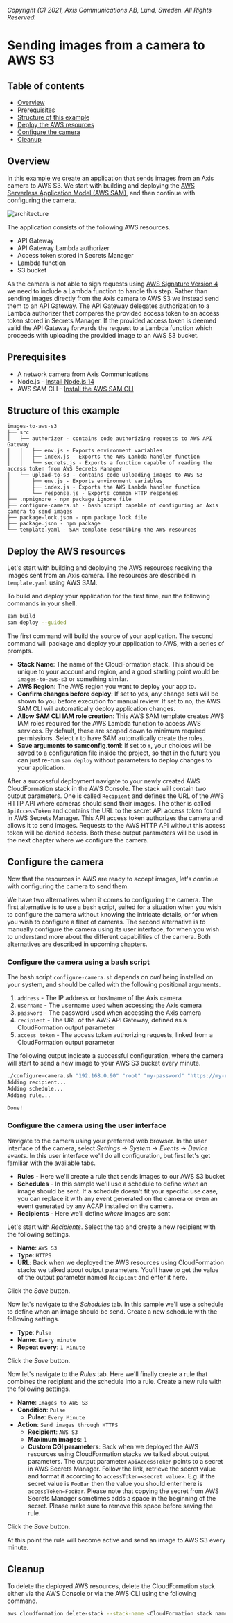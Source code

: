 *Copyright (C) 2021, Axis Communications AB, Lund, Sweden. All Rights Reserved.*

# Sending images from a camera to AWS S3

## Table of contents

- [Overview](#overview)
- [Prerequisites](#prerequisites)
- [Structure of this example](#structure-of-this-example)
- [Deploy the AWS resources](#deploy-the-aws-resources)
- [Configure the camera](#configure-the-camera)
- [Cleanup](#cleanup)

## Overview

In this example we create an application that sends images from an Axis camera to AWS S3. We start with building and deploying the [AWS Serverless Application Model (AWS SAM)](https://docs.aws.amazon.com/serverless-application-model/latest/developerguide/what-is-sam.html), and then continue with configuring the camera.

![architecture](./assets/architecture.png)

The application consists of the following AWS resources.

- API Gateway
- API Gateway Lambda authorizer
- Access token stored in Secrets Manager
- Lambda function
- S3 bucket

As the camera is not able to sign requests using [AWS Signature Version 4](https://docs.aws.amazon.com/general/latest/gr/signature-version-4.html) we need to include a Lambda function to handle this step. Rather than sending images directly from the Axis camera to AWS S3 we instead send them to an API Gateway. The API Gateway delegates authorization to a Lambda authorizer that compares the provided access token to an access token stored in Secrets Manager. If the provided access token is deemed valid the API Gateway forwards the request to a Lambda function which proceeds with uploading the provided image to an AWS S3 bucket.

## Prerequisites

- A network camera from Axis Communications
- Node.js - [Install Node.js 14](https://nodejs.org/en/)
- AWS SAM CLI - [Install the AWS SAM CLI](https://docs.aws.amazon.com/serverless-application-model/latest/developerguide/serverless-sam-cli-install.html)

## Structure of this example

```
images-to-aws-s3
├── src
│   ├── authorizer - contains code authorizing requests to AWS API Gateway
│   │   ├── env.js - Exports environment variables
│   │   ├── index.js - Exports the AWS Lambda handler function
│   │   └── secrets.js - Exports a function capable of reading the access token from AWS Secrets Manager
│   └── upload-to-s3 - contains code uploading images to AWS S3
│       ├── env.js - Exports environment variables
│       ├── index.js - Exports the AWS Lambda handler function
│       └── response.js - Exports common HTTP responses
├── .npmignore - npm package ignore file
├── configure-camera.sh - bash script capable of configuring an Axis camera to send images
├── package-lock.json - npm package lock file
├── package.json - npm package
└── template.yaml - SAM template describing the AWS resources
```

## Deploy the AWS resources

Let's start with building and deploying the AWS resources receiving the images sent from an Axis camera. The resources are described in `template.yaml` using AWS SAM.

To build and deploy your application for the first time, run the following commands in your shell.

```bash
sam build
sam deploy --guided
```

The first command will build the source of your application. The second command will package and deploy your application to AWS, with a series of prompts.

- **Stack Name**: The name of the CloudFormation stack. This should be unique to your account and region, and a good starting point would be `images-to-aws-s3` or something similar.
- **AWS Region**: The AWS region you want to deploy your app to.
- **Confirm changes before deploy**: If set to yes, any change sets will be shown to you before execution for manual review. If set to no, the AWS SAM CLI will automatically deploy application changes.
- **Allow SAM CLI IAM role creation**: This AWS SAM template creates AWS IAM roles required for the AWS Lambda function to access AWS services. By default, these are scoped down to minimum required permissions. Select `Y` to have SAM automatically create the roles.
- **Save arguments to samconfig.toml**: If set to `Y`, your choices will be saved to a configuration file inside the project, so that in the future you can just re-run `sam deploy` without parameters to deploy changes to your application.

After a successful deployment navigate to your newly created AWS CloudFormation stack in the AWS Console. The stack will contain two output parameters. One is called `Recipient` and defines the URL of the AWS HTTP API where cameras should send their images. The other is called `ApiAccessToken` and contains the URL to the secret API access token found in AWS Secrets Manager. This API access token authorizes the camera and allows it to send images. Requests to the AWS HTTP API without this access token will be denied access. Both these output parameters will be used in the next chapter where we configure the camera.

## Configure the camera

Now that the resources in AWS are ready to accept images, let's continue with configuring the camera to send them.

We have two alternatives when it comes to configuring the camera. The first alternative is to use a bash script, suited for a situation when you wish to configure the camera without knowing the intricate details, or for when you wish to configure a fleet of cameras. The second alternative is to manually configure the camera using its user interface, for when you wish to understand more about the different capabilities of the camera. Both alternatives are described in upcoming chapters.

### Configure the camera using a bash script

The bash script `configure-camera.sh` depends on *curl* being installed on your system, and should be called with the following positional arguments.

1. `address` - The IP address or hostname of the Axis camera
1. `username` - The username used when accessing the Axis camera
1. `password` - The password used when accessing the Axis camera
1. `recipient` - The URL of the AWS API Gateway, defined as a CloudFormation output parameter
1. `access token` - The access token authorizing requests, linked from a CloudFormation output parameter

The following output indicate a successful configuration, where the camera will start to send a new image to your AWS S3 bucket every minute.

```bash
./configure-camera.sh "192.168.0.90" "root" "my-password" "https://my-recipient.com" "my-access-token"
Adding recipient...
Adding schedule...
Adding rule...

Done!
```

### Configure the camera using the user interface

Navigate to the camera using your preferred web browser. In the user interface of the camera, select *Settings* -> *System* -> *Events* -> *Device events*. In this user interface we'll do all configuration, but first let's get familiar with the available tabs.

- **Rules** - Here we'll create a rule that sends images to our AWS S3 bucket
- **Schedules** - In this sample we'll use a schedule to define *when* an image should be sent. If a schedule doesn't fit your specific use case, you can replace it with any event generated on the camera or even an event generated by any ACAP installed on the camera.
- **Recipients** - Here we'll define *where* images are sent

Let's start with *Recipients*. Select the tab and create a new recipient with the following settings.

- **Name**: `AWS S3`
- **Type**: `HTTPS`
- **URL**: Back when we deployed the AWS resources using CloudFormation stacks we talked about output parameters. You'll have to get the value of the output parameter named `Recipient` and enter it here.

Click the *Save* button.

Now let's navigate to the *Schedules* tab. In this sample we'll use a schedule to define when an image should be send. Create a new schedule with the following settings.

- **Type**: `Pulse`
- **Name**: `Every minute`
- **Repeat every**: `1 Minute`

Click the *Save* button.

Now let's navigate to the *Rules* tab. Here we'll finally create a rule that combines the recipient and the schedule into a rule. Create a new rule with the following settings.

- **Name**: `Images to AWS S3`
- **Condition**: `Pulse`
    - **Pulse**: `Every Minute`
- **Action**: `Send images through HTTPS`
    - **Recipient**: `AWS S3`
    - **Maximum images**: `1`
    - **Custom CGI parameters**: Back when we deployed the AWS resources using CloudFormation stacks we talked about output parameters. The output parameter `ApiAccessToken` points to a secret in AWS Secrets Manager. Follow the link, retrieve the secret value and format it according to `accessToken=<secret value>`. E.g. if the secret value is `FooBar` then the value you should enter here is `accessToken=FooBar`. Please note that copying the secret from AWS Secrets Manager sometimes adds a space in the beginning of the secret. Please make sure to remove this space before saving the rule.

Click the *Save* button.

At this point the rule will become active and send an image to AWS S3 every minute.

## Cleanup

To delete the deployed AWS resources, delete the CloudFormation stack either via the AWS Console or via the AWS CLI using the following command.

```bash
aws cloudformation delete-stack --stack-name <CloudFormation stack name>
```
